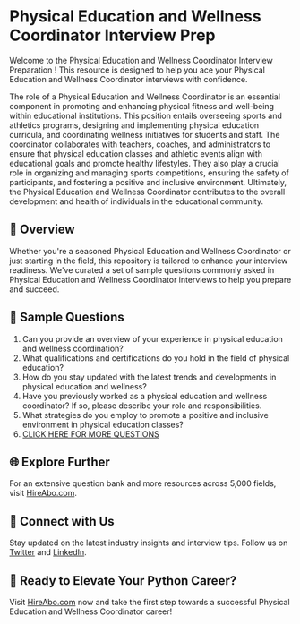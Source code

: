 # Physical Education and Wellness Coordinator Interview Prep

Welcome to the Physical Education and Wellness Coordinator Interview Preparation ! This resource is designed to help you ace your Physical Education and Wellness Coordinator interviews with confidence.

The role of a Physical Education and Wellness Coordinator is an essential component in promoting and enhancing physical fitness and well-being within educational institutions. This position entails overseeing sports and athletics programs, designing and implementing physical education curricula, and coordinating wellness initiatives for students and staff. The coordinator collaborates with teachers, coaches, and administrators to ensure that physical education classes and athletic events align with educational goals and promote healthy lifestyles. They also play a crucial role in organizing and managing sports competitions, ensuring the safety of participants, and fostering a positive and inclusive environment. Ultimately, the Physical Education and Wellness Coordinator contributes to the overall development and health of individuals in the educational community.

## 🚀 Overview

Whether you're a seasoned Physical Education and Wellness Coordinator or just starting in the field, this repository is tailored to enhance your interview readiness. We've curated a set of sample questions commonly asked in Physical Education and Wellness Coordinator interviews to help you prepare and succeed.

## 📝 Sample Questions

1. Can you provide an overview of your experience in physical education and wellness coordination?
2. What qualifications and certifications do you hold in the field of physical education?
3. How do you stay updated with the latest trends and developments in physical education and wellness?
4. Have you previously worked as a physical education and wellness coordinator? If so, please describe your role and responsibilities.
5. What strategies do you employ to promote a positive and inclusive environment in physical education classes?
6. [CLICK HERE FOR MORE QUESTIONS](https://hireabo.com/job/15_4_37/Physical%20Education%20and%20Wellness%20Coordinator)

## 🌐 Explore Further

For an extensive question bank and more resources across 5,000 fields, visit [HireAbo.com](https://www.hireabo.com).

## 📱 Connect with Us

Stay updated on the latest industry insights and interview tips. Follow us on [Twitter](https://twitter.com/hireabo) and [LinkedIn](https://www.linkedin.com/in/hire-abo-3609972a8/).

## 🚀 Ready to Elevate Your Python Career?

Visit [HireAbo.com](https://www.hireabo.com) now and take the first step towards a successful Physical Education and Wellness Coordinator career!